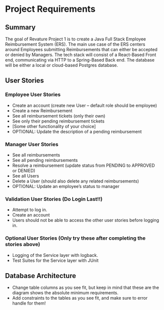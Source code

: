 # Project Requirements

## Summary
The goal of Revature Project 1 is to create a Java Full Stack Employee Reimbursement System (ERS). The main use case of the ERS centers around Employees submitting Reimbursements that can either be accepted or denied by Managers. The tech stack will consist of a React-Based Front end, communicating via HTTP to a Spring-Based Back end. The database will be either a local or cloud-based Postgres database.

## User Stories

### Employee User Stories
- Create an account (create new User – default role should be employee)
- Create a new Reimbursement
- See all reimbursement tickets (only their own)
- See only their pending reimbursement tickets
- [Some other functionality of your choice]
- OPTIONAL: Update the description of a pending reimbursement

### Manager User Stories
- See all reimbursements
- See all pending reimbursements
- Resolve a reimbursement (update status from PENDING to APPROVED or DENIED)
- See all Users
- Delete a User (should also delete any related reimbursements)
- OPTIONAL: Update an employee’s status to manager

### Validation User Stories (Do Login Last!!)
- Attempt to log in.
- Create an account
- Users should not be able to access the other user stories before logging in.

### Optional User Stories (Only try these after completing the stories above)
- Logging of the Service layer with logback.
- Test Suites for the Service layer with JUnit

## Database Architecture
- Change table columns as you see fit, but keep in mind that these are the diagram shows the absolute minimum requirements.
- Add constraints to the tables as you see fit, and make sure to error handle for them!

